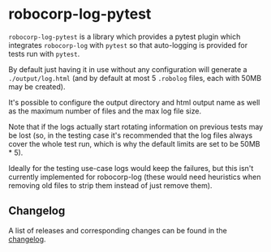 # robocorp-log-pytest

`robocorp-log-pytest` is a library which provides a pytest plugin which integrates
`robocorp-log` with `pytest` so that auto-logging is provided for tests run with `pytest`.

By default just having it in use without any configuration will
generate a `./output/log.html` (and by default at most 5 `.robolog` files,
each with 50MB may be created).

It's possible to configure the output directory and html output name
as well as the maximum number of files and the max log file size.

Note that if the logs actually start rotating information on
previous tests may be lost (so, in the testing case it's recommended
that the log files always cover the whole test run, which is why the
default limits are set to be 50MB * 5).

Ideally for the testing use-case logs would keep the failures, but
this isn't currently implemented for robocorp-log (these would need 
heuristics when removing old files to strip them instead of just remove them).

## Changelog

A list of releases and corresponding changes can be found in the [changelog](./CHANGELOG.md).
